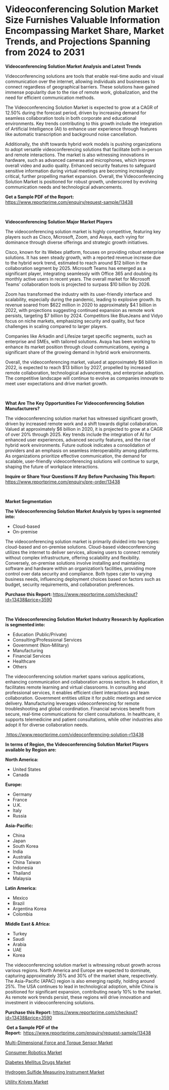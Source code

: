 <p><h1>Videoconferencing Solution Market Size Furnishes Valuable Information Encompassing Market Share, Market Trends, and Projections Spanning from 2024 to 2031</h1></p><p><strong>Videoconferencing Solution Market Analysis and Latest Trends</strong></p>
<p><p>Videoconferencing solutions are tools that enable real-time audio and visual communication over the internet, allowing individuals and businesses to connect regardless of geographical barriers. These solutions have gained immense popularity due to the rise of remote work, globalization, and the need for efficient communication methods. </p><p>The Videoconferencing Solution Market is expected to grow at a CAGR of 12.50% during the forecast period, driven by increasing demand for seamless collaboration tools in both corporate and educational environments. Key trends contributing to this growth include the integration of Artificial Intelligence (AI) to enhance user experience through features like automatic transcription and background noise cancellation. </p><p>Additionally, the shift towards hybrid work models is pushing organizations to adopt versatile videoconferencing solutions that facilitate both in-person and remote interactions. The market is also witnessing innovations in hardware, such as advanced cameras and microphones, which improve overall video and audio quality. Enhanced security features to safeguard sensitive information during virtual meetings are becoming increasingly critical, further propelling market expansion. Overall, the Videoconferencing Solution Market is positioned for robust growth, underscored by evolving communication needs and technological advancements.</p></p>
<p><strong>Get a Sample PDF of the Report:&nbsp;</strong> <a href="https://www.reportprime.com/enquiry/request-sample/13438?utm_campaign=1130&utm_medium=2&utm_source=Github&utm_content=ia&utm_term=29112024&utm_id=videoconferencing-solution">https://www.reportprime.com/enquiry/request-sample/13438</a></p>
<p>&nbsp;</p>
<p><strong>Videoconferencing Solution Major Market Players</strong></p>
<p><p>The videoconferencing solution market is highly competitive, featuring key players such as Cisco, Microsoft, Zoom, and Avaya, each vying for dominance through diverse offerings and strategic growth initiatives.</p><p>Cisco, known for its Webex platform, focuses on providing robust enterprise solutions. It has seen steady growth, with a reported revenue increase due to the hybrid work trend, estimated to reach around $12 billion in the collaboration segment by 2025. Microsoft Teams has emerged as a significant player, integrating seamlessly with Office 365 and doubling its monthly active users in recent years. The overall market for Microsoft Teams' collaboration tools is projected to surpass $10 billion by 2026.</p><p>Zoom has transformed the industry with its user-friendly interface and scalability, especially during the pandemic, leading to explosive growth. Its revenue soared from $622 million in 2020 to approximately $4.1 billion in 2022, with projections suggesting continued expansion as remote work persists, targeting $7 billion by 2024. Competitors like BlueJeans and Vidyo focus on niche markets, emphasizing security and quality, but face challenges in scaling compared to larger players.</p><p>Companies like Arkadin and Lifesize target specific segments, such as enterprise and SMEs, with tailored solutions. Avaya has been working to enhance its market position through cloud communications, eyeing a significant share of the growing demand in hybrid work environments.</p><p>Overall, the videoconferencing market, valued at approximately $6 billion in 2022, is expected to reach $13 billion by 2027, propelled by increased remote collaboration, technological advancements, and enterprise adoption. The competitive landscape will continue to evolve as companies innovate to meet user expectations and drive market growth.</p></p>
<p>&nbsp;</p>
<p><strong>What Are The Key Opportunities For Videoconferencing Solution Manufacturers?</strong></p>
<p><p>The videoconferencing solution market has witnessed significant growth, driven by increased remote work and a shift towards digital collaboration. Valued at approximately $6 billion in 2020, it is projected to grow at a CAGR of over 20% through 2025. Key trends include the integration of AI for enhanced user experiences, advanced security features, and the rise of hybrid work environments. Future outlook indicates a consolidation of providers and an emphasis on seamless interoperability among platforms. As organizations prioritize effective communication, the demand for scalable, user-friendly videoconferencing solutions will continue to surge, shaping the future of workplace interactions.</p></p>
<p><strong>Inquire or Share Your Questions If Any Before Purchasing This Report:</strong> <a href="https://www.reportprime.com/enquiry/pre-order/13438?utm_campaign=1130&utm_medium=2&utm_source=Github&utm_content=ia&utm_term=29112024&utm_id=videoconferencing-solution">https://www.reportprime.com/enquiry/pre-order/13438</a></p>
<p>&nbsp;</p>
<p><strong>Market Segmentation</strong></p>
<p><strong>The Videoconferencing Solution Market Analysis by types is segmented into:</strong></p>
<p><ul><li>Cloud-based</li><li>On-premise</li></ul></p>
<p><p>The videoconferencing solution market is primarily divided into two types: cloud-based and on-premise solutions. Cloud-based videoconferencing utilizes the internet to deliver services, allowing users to connect remotely without complex infrastructure, offering scalability and flexibility. Conversely, on-premise solutions involve installing and maintaining software and hardware within an organization’s facilities, providing more control over data security and compliance. Both types cater to varying business needs, influencing deployment choices based on factors such as budget, security requirements, and collaboration preferences.</p></p>
<p><strong>Purchase this Report:&nbsp;</strong><a href="https://www.reportprime.com/checkout?id=13438&price=3590&utm_campaign=1130&utm_medium=2&utm_source=Github&utm_content=ia&utm_term=29112024&utm_id=videoconferencing-solution">https://www.reportprime.com/checkout?id=13438&price=3590</a></p>
<p>&nbsp;</p>
<p><strong>The Videoconferencing Solution Market Industry Research by Application is segmented into:</strong></p>
<p><ul><li>Education (Public/Private)</li><li>Consulting/Professional Services</li><li>Government (Non-Military)</li><li>Manufacturing</li><li>Financial Services</li><li>Healthcare</li><li>Others</li></ul></p>
<p><p>The videoconferencing solution market spans various applications, enhancing communication and collaboration across sectors. In education, it facilitates remote learning and virtual classrooms. In consulting and professional services, it enables efficient client interactions and team collaboration. Government entities utilize it for public meetings and service delivery. Manufacturing leverages videoconferencing for remote troubleshooting and global coordination. Financial services benefit from secure, real-time communications for client consultations. In healthcare, it supports telemedicine and patient consultations, while other industries also adopt it for diverse collaboration needs.</p></p>
<p><a href="https://www.reportprime.com/videoconferencing-solution-r13438?utm_campaign=1130&utm_medium=2&utm_source=Github&utm_content=ia&utm_term=29112024&utm_id=videoconferencing-solution">&nbsp;https://www.reportprime.com/videoconferencing-solution-r13438</a></p>
<p><strong>In terms of Region, the Videoconferencing Solution Market Players available by Region are:</strong></p>
<p>
    <p> <strong> North America: </strong>
        <ul>
            <li>United States</li>
            <li>Canada</li>
        </ul>
        </p> 
    <p> <strong> Europe: </strong>
        <ul>
            <li>Germany</li>
            <li>France</li>
            <li>U.K.</li>
            <li>Italy</li>
            <li>Russia</li>
        </ul>
        </p> 
    <p> <strong> Asia-Pacific: </strong>
        <ul>
            <li>China</li>
            <li>Japan</li>
            <li>South Korea</li>
            <li>India</li>
            <li>Australia</li>
            <li>China Taiwan</li>
            <li>Indonesia</li>
            <li>Thailand</li>
            <li>Malaysia</li>
        </ul>
        </p> 
    <p> <strong> Latin America: </strong>
        <ul>
            <li>Mexico</li>
            <li>Brazil</li>
            <li>Argentina Korea</li>
            <li>Colombia</li>
        </ul>
        </p> 
    <p> <strong> Middle East & Africa: </strong>
        <ul>
            <li>Turkey</li>
            <li>Saudi</li>
            <li>Arabia</li>
            <li>UAE</li>
            <li>Korea</li>
        </ul>
    </p>
    </p>
<p><p>The videoconferencing solution market is witnessing robust growth across various regions. North America and Europe are expected to dominate, capturing approximately 35% and 30% of the market share, respectively. The Asia-Pacific (APAC) region is also emerging rapidly, holding around 25%. The USA continues to lead in technological adoption, while China is positioned for significant expansion, contributing nearly 10% to the market. As remote work trends persist, these regions will drive innovation and investment in videoconferencing solutions.</p></p>
<p><strong>Purchase this Report: </strong><a href="https://www.reportprime.com/checkout?id=13438&price=3590&utm_campaign=1130&utm_medium=2&utm_source=Github&utm_content=ia&utm_term=29112024&utm_id=videoconferencing-solution">https://www.reportprime.com/checkout?id=13438&price=3590</a></p>
<p>&nbsp;<strong>Get a Sample PDF of the Report:&nbsp;&nbsp;</strong><a href="https://www.reportprime.com/enquiry/request-sample/13438?utm_campaign=1130&utm_medium=2&utm_source=Github&utm_content=ia&utm_term=29112024&utm_id=videoconferencing-solution">https://www.reportprime.com/enquiry/request-sample/13438</a></p>
<p><strong></strong></p>
<p><p><a href="https://issuu.com/reportprime-2/docs/multi-dimensional-force-and-torque-sensor-market-s?utm_campaign=1130&utm_medium=2&utm_source=Github&utm_content=ia&utm_term=29112024&utm_id=videoconferencing-solution">Multi-Dimensional Force and Torque Sensor Market</a></p><p><a href="https://www.linkedin.com/pulse/investing-consumer-robotics-market-trends-leading-products-eh6qc?utm_campaign=1130&utm_medium=2&utm_source=Github&utm_content=ia&utm_term=29112024&utm_id=videoconferencing-solution">Consumer Robotics Market</a></p><p><a href="https://github.com/RickHolmes3/Market-Research-Report-List-7/blob/main/diabetes-mellitus-drugs-market.md?utm_campaign=1130&utm_medium=2&utm_source=Github&utm_content=ia&utm_term=29112024&utm_id=videoconferencing-solution">Diabetes Mellitus Drugs Market</a></p><p><a href="https://issuu.com/reportprime-2/docs/hydrogen-sulfide-measuring-instrument-market-size-?utm_campaign=1130&utm_medium=2&utm_source=Github&utm_content=ia&utm_term=29112024&utm_id=videoconferencing-solution">Hydrogen Sulfide Measuring Instrument Market</a></p><p><a href="https://www.linkedin.com/pulse/utility-knives-market-global-share-ranking-overall-sales-hx95c?utm_campaign=1130&utm_medium=2&utm_source=Github&utm_content=ia&utm_term=29112024&utm_id=videoconferencing-solution">Utility Knives Market</a></p></p>